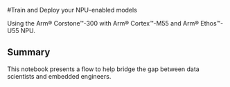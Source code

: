 #Train and Deploy your NPU-enabled models

Using the Arm® Corstone™-300 with Arm® Cortex™-M55 and Arm® Ethos™-U55 NPU.

## Summary
This notebook presents a flow to help bridge the gap between data scientists and embedded engineers.
